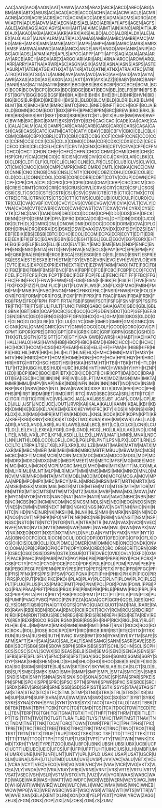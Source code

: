 AAC|AAN|AAOI|AAON|AAT|AAWW|AAXN|ABAX|ABCB|ABCD|ABEO|ABG|ABM|ABR|ABTX|ABUS|AC|ACAD|ACBI|ACCO|ACHN|ACIA|ACIW|ACLS|ACMR|ACNB|ACOR|ACRE|ACRS|ACTG|ACXM|ADC|ADES|ADMA|ADMS|ADRO|ADSW|ADTN|ADUS|ADVM|AE|AEGN|AEIS|AEL|AEO|AERI|AFI|AFSI|AGEN|AGFS|AGLE|AGM|AGS|AGX|AGYS|AHH|AHT|AI|AIMC|AIMT|AIN|AINC|AIR|AIT|AJRD|AJX|AKAO|AKBA|AKCA|AKR|AKRX|AKS|ALBO|ALCO|ALDR|ALDX|ALE|ALEX|ALG|ALGT|ALNA|ALRM|ALTR|ALX|AMAG|AMBA|AMBC|AMBR|AMC|AMED|AMEH|AMKR|AMN|AMNB|AMOT|AMPE|AMPH|AMR|AMRC|AMRS|AMRX|AMSF|AMSWA|AMWD|ANAB|ANCX|ANDE|ANF|ANGO|ANH|ANIK|ANIP|AOBC|AOI|AOSL|APAM|APEI|APLS|APOG|APPF|APTI|APTS|AQ|AQUA|ARA|ARAY|ARCB|ARCH|ARDX|AREX|ARGO|ARI|ARII|ARL|ARNA|AROC|AROW|ARQL|ARR|ARRY|ARTNA|ARWR|ASC|ASGN|ASIX|ASMB|ASNA|ASNS|ASPS|ASTE|ASUR|AT|ATEN|ATGE|ATHX|ATI|ATKR|ATLO|ATNI|ATNX|ATRA|ATRC|ATRI|ATRO|ATRS|ATSG|ATU|AUBN|AVA|AVAV|AVD|AVEO|AVHI|AVID|AVX|AVYA|AWR|AXAS|AXDX|AXE|AXGN|AXL|AXTI|AYR|AYX|AZZ|B|BABY|BANC|BANF|BANR|BAS|BATRA|BATRK|BBBY|BBGI|BBSI|BBX|BCBP|BCC|BCEI|BCML|BCO|BCOR|BCOV|BCPC|BCRX|BDC|BDGE|BEAT|BECN|BEL|BELFB|BFIN|BFS|BFST|BGFV|BGG|BGS|BGSF|BH|BH.A|BHB|BHBK|BHE|BHLB|BHR|BHVN|BID|BIG|BIOS|BJRI|BKD|BKE|BKH|BKS|BL|BLBD|BLCM|BLD|BLDR|BLKB|BLMN|BLMT|BLX|BMCH|BMI|BMRC|BMTC|BNCL|BNED|BNFT|BOCH|BOFI|BOJA|BOLD|BOMN|BOOM|BOOT|BOX|BPFH|BPMC|BPRN|BRC|BREW|BRG|BRKL|BRKS|BRS|BRSS|BRT|BSET|BSIG|BSRR|BSTC|BTU|BTX|BUSE|BW|BWB|BWFG|BWINB|BXC|BXG|BXMT|BXS|BY|BYD|BZH|CAC|CACI|CADE|CAI|CAKE|CAL|CALA|CALM|CALX|CAMP|CAR|CARA|CARB|CARG|CARO|CARS|CASA|CASH|CASI|CASS|CATC|CATM|CATO|CATY|CBAY|CBB|CBFV|CBIO|CBL|CBLK|CBM|CBMG|CBPX|CBRL|CBTX|CBU|CBZ|CCBG|CCF|CCMP|CCNE|CCO|CCOI|CCRN|CCS|CCXI|CDE|CDLX|CDMO|CDNA|CDR|CDXC|CDXS|CDZI|CECE|CECO|CEIX|CELC|CELH|CENT|CENTA|CENX|CERS|CETV|CEVA|CFFI|CFFN|CHCO|CHCT|CHDN|CHEF|CHFC|CHFN|CHGG|CHMG|CHMI|CHRS|CHS|CHSP|CHUY|CIA|CIEN|CIO|CIR|CISN|CIVB|CIVI|CIX|CJ|CKH|CLAR|CLBK|CLD|CLDR|CLDT|CLF|CLFD|CLI|CLNC|CLNE|CLPR|CLSD|CLUB|CLVS|CLW|CLXT|CMC|CMCO|CMO|CMP|CMPR|CMRE|CMRX|CMTL|CNBKA|CNCE|CNMD|CNNE|CNO|CNOB|CNS|CNSL|CNTY|CNXN|COBZ|COHU|COKE|COLB|COLD|COLL|CONN|COOL|CORE|CORI|CORR|CORT|COTV|COUP|COWN|CPE|CPF|CPK|CPLA|CPLG|CPRX|CPS|CPSI|CRAI|CRAY|CRBP|CRC|CRCM|CRD.B|CREE|CRMT|CROX|CRR|CRS|CRUS|CRVL|CRVS|CRY|CRZO|CSFL|CSGS|CSII|CSLT|CSOD|CSTE|CSTR|CSU|CSV|CSWI|CTB|CTBI|CTIC|CTMX|CTO|CTRE|CTRL|CTRN|CTS|CTSO|CTT|CTWS|CUB|CUBI|CUE|CULP|CURO|CUTR|CUZ|CVA|CVBF|CVCO|CVCY|CVG|CVGI|CVGW|CVI|CVIA|CVLT|CVLY|CVNA|CVON|CVTI|CWBR|CWCO|CWH|CWST|CWT|CXW|CYH|CYRX|CYS|CYTK|CZNC|DAKT|DAN|DAR|DBD|DCO|DCOM|DCPH|DDD|DDS|DEA|DECK|DENN|DEPO|DERM|DF|DFIN|DFRG|DGICA|DGII|DHIL|DHT|DIN|DIOD|DJCO|DK|DLTH|DLX|DMRC|DNLI|DNOW|DNR|DO|DOC|DOOR|DORM|DOVA|DPLO|DRH|DRNA|DRQ|DRRX|DS|DSKE|DSW|DVAX|DWSN|DX|DXPE|DY|DZSI|EAT|EBF|EBIX|EBS|EBSB|EBTC|ECHO|ECOL|ECOM|ECPG|ECR|ECYT|EDIT|EDR|EE|EEX|EFII|EFSC|EGAN|EGBN|EGC|EGHT|EGL|EGLE|EGOV|EGP|EGRX|EHTH|EIG|EIGI|ELF|ELGX|ELLI|ELOX|ELVT|ELY|EMCI|EME|EML|ENDP|ENFC|ENPH|ENS|ENSG|ENTA|ENTG|ENV|ENVA|ENZ|EOLS|EPAY|EPC|EPE|EPM|EPZM|EQBK|ERA|ERI|ERII|EROS|ESCA|ESE|ESGR|ESIO|ESL|ESND|ESNT|ESPR|ESQ|ESSA|ESTE|ESXB|ETH|ETM|ETSY|EVBG|EVBN|EVC|EVH|EVI|EVLO|EVRI|EVTC|EXLS|EXPO|EXPR|EXTN|EXTR|EYE|EZPW|FARM|FARO|FATE|FBC|FBIO|FBIZ|FBK|FBM|FBMS|FBNC|FBNK|FBP|FC|FCB|FCBC|FCBP|FCCO|FCCY|FCEL|FCF|FCFS|FCN|FCPT|FDBC|FDEF|FDP|FELE|FENC|FET|FF|FFBC|FFG|FFIC|FFIN|FFKT|FFNW|FFWM|FG|FGBI|FGEN|FI|FIBK|FII|FISI|FIT|FIVE|FIVN|FIX|FIXX|FIZZ|FLDM|FLIC|FLNT|FLOW|FLWS|FLXN|FLXS|FMAO|FMBH|FMBI|FMI|FMNB|FN|FNBG|FNGN|FNHC|FNKO|FNLC|FNSR|FNWB|FOE|FOLD|FONR|FOR|FORM|FORR|FOSL|FOXF|FPI|FPRX|FR|FRAC|FRAN|FRBA|FRBK|FRGI|FRME|FRO|FRPH|FRPT|FRTA|FSB|FSBW|FSCT|FSFG|FSNN|FSP|FSS|FSTR|FTK|FTR|FTSI|FUL|FULT|FUNC|FWRD|GABC|GAIA|GATX|GBCI|GBL|GBLI|GBNK|GBT|GBX|GCAP|GCBC|GCI|GCO|GCP|GDEN|GDOT|GDP|GEF|GEF.B|GEN|GENC|GEO|GERN|GES|GFF|GFN|GHDX|GHL|GHM|GIII|GKOS|GLDD|GLF|GLNG|GLOG|GLRE|GLT|GLUU|GLYC|GME|GMED|GMRE|GMS|GNBC|GNC|GNK|GNL|GNMK|GNRC|GNTY|GNW|GOGO|GOLF|GOOD|GORO|GOV|GPI|GPMT|GPOR|GPRE|GPRO|GPT|GPX|GRBK|GRC|GRIF|GRPN|GSBC|GSHD|GTHX|GTLS|GTN|GTS|GTT|GTXI|GTY|GVA|GWB|GWRS|HA|HABT|HAE|HAFC|HALL|HALO|HASI|HAYN|HBB|HBCP|HBIO|HBMD|HBNC|HCC|HCCI|HCHC|HCI|HCKT|HCOM|HCSG|HDP|HEAR|HEES|HELE|HF|HFWA|HI|HIBB|HIFR|HIFS|HIIQ|HIL|HIVE|HK|HL|HLI|HLIT|HLNE|HLX|HMHC|HMN|HMST|HMSY|HMTV|HNI|HNRG|HOFT|HOMB|HOME|HONE|HOPE|HOV|HPR|HQY|HR|HRG|HRI|HRTG|HRTX|HSC|HSDT|HSII|HSKA|HSTM|HT|HTBI|HTBK|HTH|HTLD|HTLF|HTZ|HUBG|HUBS|HUD|HURC|HURN|HVT|HWC|HWKN|HY|HYH|HZNP|HZO|I|IBCP|IBKC|IBOC|IBP|IBTX|ICBK|ICD|ICFI|ICHR|ICPT|IDA|IDCC|IDRA|IDTI|IEA|IESC|IHC|III|IIIN|IIN|IIPR|IIVI|ILG|ILPT|IMAX|IMDZ|IMGN|IMH|IMKTA|IMMR|IMMU|IMPV|INAP|INBK|INDB|INFN|INGN|INN|INNT|INO|INOV|INSM|INSP|INST|INSW|INSY|INTL|INVA|INWK|IO|IOSP|IOTS|IOVA|IPAR|IPCC|IPHI|IPHS|IPI|IRBT|IRDM|IRET|IRMD|IRT|IRTC|IRWD|ISBC|ISCA|ISRL|ISTR|ITCI|ITG|ITGR|ITI|ITIC|ITRI|IVC|IVR|JACK|JAG|JAX|JBSS|JBT|JCAP|JCOM|JCP|JELD|JILL|JJSF|JNCE|JOE|JOUT|JRVR|KAI|KALA|KALU|KAMN|KBAL|KBH|KBR|KDMN|KE|KEG|KELYA|KEM|KERX|KEYW|KFRC|KFY|KIDS|KIN|KINS|KIRK|KLDX|KLXI|KMG|KMPR|KMT|KN|KND|KNL|KNSL|KODK|KOP|KOPN|KPTI|KRA|KREF|KRG|KRNY|KRO|KS|KTOS|KTWO|KURA|KVHI|KW|KWR|LABL|LAD|LADR|LANC|LAND|LASR|LAUR|LAWS|LBAI|LBC|LBRT|LC|LCI|LCII|LCNB|LCUT|LDL|LE|LEVL|LEXEA|LFGR|LGIH|LGND|LHCG|LHO|LILA|LILAK|LIND|LION|LITE|LIVN|LIVX|LJPC|LKFN|LKSD|LL|LLEX|LLNW|LMAT|LMNR|LMNX|LNDC|LNN|LNTH|LOB|LOCO|LORL|LOXO|LPG|LPI|LPNT|LPSN|LPX|LQDT|LRN|LSCC|LTC|LTRPA|LTS|LTXB|LXP|LXRX|LXU|LZB|MANT|MARK|MATW|MATX|MAXR|MB|MBCN|MBFI|MBI|MBII|MBIN|MBIO|MBTF|MBUU|MBWM|MC|MCB|MCBC|MCFT|MCRB|MCRI|MCRN|MCS|MDC|MDCA|MDCO|MDGL|MDP|MDR|MDRX|MDSO|MDXG|MED|MEDP|MEET|MEI|METC|MFSF|MG|MGEE|MGEN|MGI|MGLN|MGNX|MGPI|MGRC|MHLD|MHO|MINI|MITK|MITT|MJCO|MLAB|MLHR|MLI|MLNT|MLP|MLR|MLVF|MMI|MMS|MMSI|MNK|MNKD|MNLO|MNOV|MNR|MNRO|MNTA|MNTX|MOBL|MOD|MODN|MOFG|MOG.A|MOV|MPAA|MPB|MPO|MPX|MRC|MRCY|MRLN|MRNS|MRSN|MRT|MRTN|MRTX|MSA|MSBI|MSEX|MSGN|MSL|MSTR|MTDR|MTEM|MTG|MTGE|MTH|MTOR|MTRN|MTRX|MTSC|MTSI|MTW|MTX|MTZ|MUSA|MVBF|MWA|MXL|MXWL|MYE|MYGN|MYOK|MYRG|NANO|NAT|NATH|NATR|NAV|NAVG|NBHC|NBN|NBTB|NC|NCBS|NCI|NCMI|NCOM|NCS|NCSM|NDLS|NE|NEO|NEOG|NEOS|NERV|NES|NEWM|NEWR|NEXT|NFBK|NGHC|NGS|NGVC|NGVT|NH|NHC|NHI|NHTC|NIHD|NINE|NJR|NK|NKSH|NL|NLNK|NLS|NMIH|NMRK|NNBR|NNI|NODK|NOG|NOVT|NP|NPK|NPO|NPTN|NR|NRC|NRE|NRIM|NSA|NSIT|NSM|NSP|NSSC|NSTG|NTB|NTCT|NTGR|NTLA|NTRA|NTRI|NUVA|NVAX|NVCR|NVEC|NVEE|NVRO|NVTA|NVTR|NWBI|NWE|NWFL|NWHM|NWLI|NWN|NWPX|NWY|NX|NXEO|NXRT|NXST|NXTM|NYLD|NYLD.A|NYMT|NYMX|NYNY|NYT|OAS|OBNK|OCFC|OCLR|OCN|OCUL|ODC|ODP|ODT|OFED|OFG|OFIX|OFLX|OGS|OII|OIS|OLBK|OLLI|OLP|OMCL|OMER|OMI|OMN|ONB|ONCE|ONDK|ONVO|OOMA|OPB|OPBK|OPK|OPTN|OPY|ORA|ORBC|ORC|ORIG|ORIT|ORN|ORRF|OSBC|OSG|OSIS|OSPN|OSTK|OSUR|OTTR|OVBC|OVID|OVLY|OXFD|OXM|P|PACB|PAHC|PAR|PARR|PATK|PAY|PBH|PBI|PBIP|PBPB|PBYI|PCH|PCRX|PCSB|PCTY|PCYG|PCYO|PDCE|PDCO|PDFS|PDLB|PDLI|PDM|PDVW|PEB|PEBK|PEBO|PEGI|PEI|PENN|PERY|PES|PETQ|PETS|PETX|PFBC|PFBI|PFGC|PFIE|PFIS|PFNX|PFS|PFSI|PFSW|PGC|PGNX|PGTI|PHH|PHIIK|PHX|PI|PICO|PIR|PIRS|PJC|PJT|PKBK|PKE|PKOH|PLAB|PLAY|PLCE|PLNT|PLOW|PLPC|PLSE|PLT|PLUG|PLUS|PLXS|PMBC|PMT|PNK|PNM|POL|POR|POWI|POWL|PPBI|PQG|PRA|PRAA|PRFT|PRGS|PRGX|PRI|PRIM|PRK|PRLB|PRMW|PRO|PRPL|PRSC|PRSP|PRTA|PRTK|PRTY|PSB|PSDO|PSMT|PTCT|PTI|PTLA|PTN|PTSI|PUB|PUMP|PVAC|PVBC|PWOD|PZN|PZZA|QADA|QCP|QCRH|QDEL|QES|QHC|QLYS|QNST|QSII|QTNA|QTRX|QTS|QTWO|QUAD|QUOT|RAD|RAIL|RARE|RARX|RAVN|RBB|RBBN|RBCAA|RBNC|RCII|RCKT|RCKY|RCM|RCUS|RDC|RDFN|RDI|RDN|RDNT|RDUS|RECN|REGI|REI|REIS|REN|REPH|RESI|RETA|REV|REVG|REX|REXR|RGCO|RGEN|RGNX|RGR|RGS|RH|RHP|RICK|RIGL|RILY|RLGT|RLH|RLI|RLJ|RM|RMAX|RMBS|RMNI|RMR|RMTI|RNET|RNST|ROCK|ROG|ROIC|ROKU|ROLL|ROSE|ROX|RPD|RPT|RRD|RRGB|RRR|RST|RTEC|RTIX|RTRX|RUN|RUSHA|RUSHB|RUTH|RVNC|RVSB|RWT|RXN|RYAM|RYI|RYTM|SAFE|SAFM|SAFT|SAH|SAIA|SAIC|SAIL|SALT|SAM|SAMG|SANM|SASR|SAVE|SB|SBBX|SBCF|SBGI|SBH|SBOW|SBPH|SBRA|SBSI|SBT|SCHL|SCHN|SCL|SCPH|SCS|SCSC|SCVL|SCWX|SD|SEAS|SELB|SEM|SEMG|SEND|SENEA|SENS|SF|SFBS|SFE|SFL|SFLY|SFNC|SFS|SFST|SGA|SGC|SGH|SGMO|SGMS|SGRY|SGYP|SHAK|SHBI|SHEN|SHLD|SHLM|SHLO|SHO|SHOO|SIEB|SIEN|SIFI|SIG|SIGA|SIGI|SIGM|SIR|SITE|SJI|SJW|SKT|SKY|SKYW|SLAB|SLCA|SLCT|SLD|SLDB|SLP|SMBC|SMBK|SMCI|SMHI|SMMF|SMP|SMPL|SMTA|SMTC|SN|SNBR|SND|SNDX|SNHY|SNNA|SNR|SNX|SOI|SONA|SONC|SP|SPA|SPAR|SPKE|SPN|SPNE|SPOK|SPPI|SPRO|SPSC|SPTN|SPWH|SPWR|SPXC|SR|SRCE|SRCI|SRDX|SREV|SRG|SRI|SRNE|SSB|SSD|SSP|SSTI|SSTK|SSYS|STAA|STAG|STAR|STBA|STBZ|STC|STFC|STML|STMP|STNG|STRA|STRL|STRS|STXB|SUM|SUP|SUPN|SURF|SVRA|SVU|SWM|SWN|SWX|SXC|SXI|SXT|SYBT|SYBX|SYKE|SYNA|SYNH|SYNL|SYNT|SYRS|SYX|TACO|TAHO|TALO|TAST|TBBK|TBI|TBK|TBNK|TBPH|TCBK|TCFC|TCI|TCMD|TCS|TCX|TDOC|TDW|TECD|TELL|TEN|TERP|TG|TGH|TGI|TGNA|TGTX|THC|THFF|THR|THRM|TIER|TILE|TIPT|TISI|TITN|TIVO|TK|TLGT|TLRA|TLRD|TLYS|TMHC|TMP|TMST|TNAV|TNC|TNDM|TNET|TNK|TOCA|TORC|TOWN|TOWR|TPB|TPC|TPH|TPHS|TPIC|TPRE|TR|TRC|TREC|TREE|TREX|TRHC|TRK|TRMK|TRNC|TRNO|TROX|TRS|TRST|TRTN|TRTX|TRUE|TRUP|TRXC|TSBK|TSC|TSE|TTD|TTEC|TTEK|TTGT|TTI|TTMI|TTOO|TTPH|TTS|TUP|TUSK|TVPT|TVTY|TWI|TWIN|TWNK|TXMD|TXRH|TYME|TYPE|TZOO|UBA|UBFO|UBNK|UBSH|UBSI|UBX|UCBI|UCFC|UCTT|UE|UEC|UEIC|UFCS|UFI|UFPI|UFPT|UHT|UIHC|UIS|ULH|UMBF|UMH|UMRX|UNB|UNF|UNFI|UNT|UNTY|UPL|UPLD|USAK|USAP|USAT|USCR|USLM|USNA|USPH|UTL|UTMD|UUUU|UVE|UVSP|UVV|VAC|VALU|VBTX|VCEL|VCRA|VCYT|VEC|VECO|VERI|VG|VGR|VHC|VHI|VIAV|VICR|VIVO|VKTX|VLGEA|VLY|VNDA|VPG|VRA|VRAY|VREX|VRNS|VRNT|VRS|VRTS|VRTU|VRTV|VSAT|VSEC|VSH|VSLR|VSTM|VSTO|VTL|VUZI|VVI|VYGR|WAAS|WABC|WAFD|WAGE|WAIR|WASH|WATT|WD|WDFC|WDR|WEB|WERN|WEYS|WGL|WHD|WHG|WIFI|WIN|WIRE|WLDN|WLFC|WLH|WMC|WMK|WMS|WNC|WNEB|WOW|WPG|WRD|WRE|WSBC|WSBF|WSC|WSR|WTBA|WTI|WTS|WTTR|WTW|WVE|XAN|XELA|XENT|XLRN|XON|XXII|YELP|YEXT|YORW|YRCW|ZAGG|ZEUS|ZFGN|ZGNX|ZIOP|ZIXI|ZN|ZOES|ZOM|ZS|ZUMZ